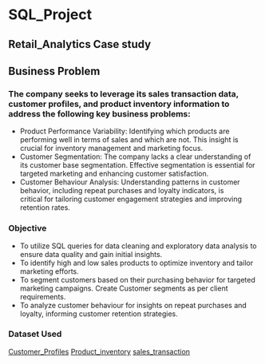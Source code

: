 # SQL_Project
## Retail_Analytics Case study
## Business Problem 
### The company seeks to leverage its sales transaction data, customer profiles, and product inventory information to address the following key business problems:
-  Product Performance Variability: Identifying which products are performing well in terms of sales and which are not. This insight is crucial for inventory management and 
   marketing focus.
-  Customer Segmentation: The company lacks a clear understanding of its
   customer base segmentation. Effective segmentation is essential for targeted marketing and enhancing customer satisfaction.
-  Customer Behaviour Analysis: Understanding patterns in customer behavior, including repeat purchases and loyalty indicators, is critical for tailoring customer engagement 
   strategies and improving retention rates.
   
 ### Objective 
- To utilize SQL queries for data cleaning and exploratory data analysis to ensure data quality and gain initial insights.
- To identify high and low sales products to optimize inventory and tailor marketing efforts.
- To segment customers based on their purchasing behavior for targeted marketing campaigns. Create Customer segments as per client requirements.
- To analyze customer behaviour for insights on repeat purchases and loyalty, informing customer retention strategies. 

### Dataset Used
<a href="https://github.com/Lakshmiart/SQL_Project/blob/main/customer_profiles.csv">Customer_Profiles<a/>
<a href="https://github.com/Lakshmiart/SQL_Project/blob/main/product_inventory.csv">Product_inventory<a/>
<a href="https://github.com/Lakshmiart/SQL_Project/blob/main/sales_transaction.csv">sales_transaction<a/>
